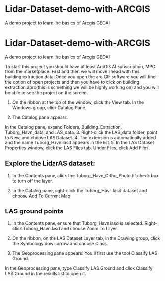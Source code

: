 # Lidar-Dataset-demo-with-ARCGIS
A demo project to learn the basics of Arcgis GEOAI
# Lidar-Dataset-demo-with-ARCGIS
A demo project to learn the basics of Arcgis GEOAI

To start this project you should have at least  ArcGIS AI subscription, MPC from the marketplace. First and then we will move ahead with this building extraction data. Once you open the arc GIF software you will find the option of open projects and then you have to click on
 building extraction.aprx(this is something we will be highly working on) and you will be able to see the project on the screen.

 1. On the ribbon at the top of the window, click the View tab. In the Windows group, click Catalog Pane.

 2. The Catalog pane appears.

In the Catalog pane, expand Folders, Building_Extraction, Tuborg_Havn_data, and LAS_data.
3. Right-click the LAS_data folder, point to New, and choose LAS Dataset.
4. The extension is automatically added and the name Tuborg_Havn.lasd appears in the list.
5. In the LAS Dataset Properties window, click the LAS Files tab.
   Under Files, click Add Files.

## Explore the LidarAS dataset: 
1. In the Contents pane, click the Tuborg_Havn_Ortho_Photo.tif check box to turn off the layer.

2. In the Catalog pane, right-click the Tuborg_Havn.lasd dataset and choose Add To Current Map

## LAS ground points

1. In the Contents pane, ensure that Tuborg_Havn.lasd is selected. Right-click Tuborg_Havn.lasd and choose Zoom To Layer.

2. On the ribbon, on the LAS Dataset Layer tab, in the Drawing group, click the Symbology down arrow and choose Class.

3. The Geoprocessing pane appears. You'll first use the tool Classify LAS Ground.

  In the Geoprocessing pane, type Classify LAS Ground and click Classify LAS Ground in the results list to open it.
